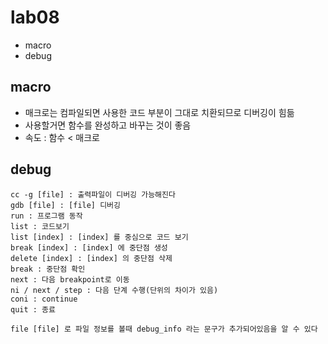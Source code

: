 # lab08
* macro
* debug

## macro
* 매크로는 컴파일되면 사용한 코드 부분이 그대로 치환되므로 디버깅이 힘듦
* 사용할거면 함수를 완성하고 바꾸는 것이 좋음
* 속도 : 함수 < 매크로

## debug
```
cc -g [file] : 출력파일이 디버깅 가능해진다
gdb [file] : [file] 디버깅
run : 프로그램 동작
list : 코드보기
list [index] : [index] 를 중심으로 코드 보기
break [index] : [index] 에 중단점 생성
delete [index] : [index] 의 중단점 삭제
break : 중단점 확인
next : 다음 breakpoint로 이동
ni / next / step : 다음 단계 수행(단위의 차이가 있음)
coni : continue
quit : 종료

file [file] 로 파일 정보를 볼때 debug_info 라는 문구가 추가되어있음을 알 수 있다
```
